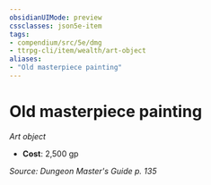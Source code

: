 ```yaml
---
obsidianUIMode: preview
cssclasses: json5e-item
tags:
- compendium/src/5e/dmg
- ttrpg-cli/item/wealth/art-object
aliases: 
- "Old masterpiece painting"
---
```

# Old masterpiece painting
*Art object*  

- **Cost**: 2,500 gp

*Source: Dungeon Master's Guide p. 135*